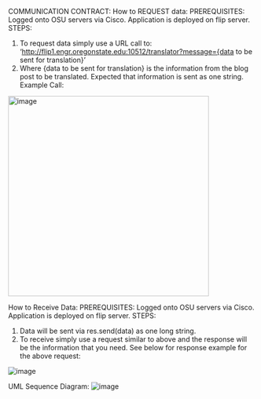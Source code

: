 COMMUNICATION CONTRACT:
How to REQUEST data:
PREREQUISITES:
Logged onto OSU servers via Cisco.
Application is deployed on flip server.
STEPS:
1.	To request data simply use a URL call to:
‘http://flip1.engr.oregonstate.edu:10512/translator?message={data to be sent for translation}’
2.	Where {data to be sent for translation} is the information from the blog post to be translated. Expected that information is sent as one string.
Example Call:

<img width="408" alt="image" src="https://user-images.githubusercontent.com/97011313/217668144-aeb79874-b6b0-4e3e-95c8-b152fa44d369.png">


How to Receive Data:
PREREQUISITES:
Logged onto OSU servers via Cisco.
Application is deployed on flip server.
STEPS:
1.	Data will be sent via res.send(data) as one long string.
2.	To receive simply use a request similar to above and the response will be the information that you need. See below for response example for the above request:

![image](https://user-images.githubusercontent.com/97011313/217668212-a4a51923-5125-4eaa-94db-8f8647cc867f.png)


UML Sequence Diagram:
 ![image](https://user-images.githubusercontent.com/97011313/217668007-489b5f9f-17cd-4592-9e90-58caa47e3f90.png)


